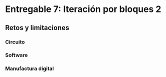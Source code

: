 # Entregable 7: Iteración por bloques 2
## Retos y limitaciones
### Circuito
### Software
### Manufactura digital
